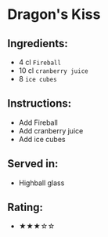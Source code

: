 # Dragon's Kiss

## Ingredients:
- 4 cl `Fireball`
- 10 cl `cranberry juice`
- 8 `ice cubes`

## Instructions:
- Add Fireball
- Add cranberry juice
- Add ice cubes

## Served in:
- Highball glass

## Rating:
- ★★★☆☆